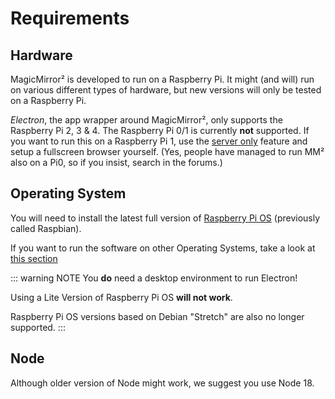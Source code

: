# Requirements

## Hardware

MagicMirror² is developed to run on a Raspberry Pi. It might (and will) run on
various different types of hardware, but new versions will only be tested on a
Raspberry Pi.

_Electron_, the app wrapper around MagicMirror², only supports the Raspberry Pi
2, 3 & 4. The Raspberry Pi 0/1 is currently **not** supported. If you want to
run this on a Raspberry Pi 1, use the [server only](installation.md#server-only)
feature and setup a fullscreen browser yourself. (Yes, people have managed to
run MM² also on a Pi0, so if you insist, search in the forums.)

## Operating System

You will need to install the latest full version of
[Raspberry Pi OS](https://www.raspberrypi.com/software/) (previously called
Raspbian).

If you want to run the software on other Operating Systems, take a look at
[this section](/getting-started/installation.html#other-operating-systems)

::: warning
NOTE You **do** need a desktop environment to run Electron!

Using a Lite Version of Raspberry Pi OS **will not work**.

Raspberry Pi OS versions based on Debian "Stretch" are also no longer supported.
:::

## Node

Although older version of Node might work, we suggest you use Node 18.
